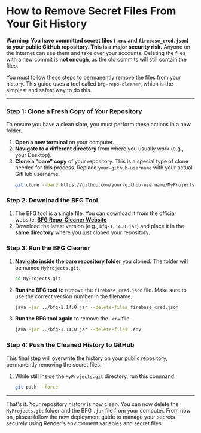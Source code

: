 # How to Remove Secret Files From Your Git History

**Warning: You have committed secret files (`.env` and `firebase_cred.json`) to your public GitHub repository. This is a major security risk.** Anyone on the internet can see them and take over your accounts. Deleting the files with a new commit is **not enough**, as the old commits will still contain the files.

You must follow these steps to permanently remove the files from your history. This guide uses a tool called `bfg-repo-cleaner`, which is the simplest and safest way to do this.

---

### **Step 1: Clone a Fresh Copy of Your Repository**

To ensure you have a clean slate, you must perform these actions in a new folder.

1.  **Open a new terminal** on your computer.
2.  **Navigate to a different directory** from where you usually work (e.g., your Desktop).
3.  **Clone a "bare" copy** of your repository. This is a special type of clone needed for this process. Replace `your-github-username` with your actual GitHub username.
    ```bash
    git clone --bare https://github.com/your-github-username/MyProjects.git
    ```

### **Step 2: Download the BFG Tool**

1.  The BFG tool is a single file. You can download it from the official website: [**BFG Repo-Cleaner Website**](https://rtyley.github.io/bfg-repo-cleaner/)
2.  Download the latest version (e.g., `bfg-1.14.0.jar`) and place it in the **same directory** where you just cloned your repository.

### **Step 3: Run the BFG Cleaner**

1.  **Navigate inside the bare repository folder** you cloned. The folder will be named `MyProjects.git`.
    ```bash
    cd MyProjects.git
    ```
2.  **Run the BFG tool** to remove the `firebase_cred.json` file. Make sure to use the correct version number in the filename.
    ```bash
    java -jar ../bfg-1.14.0.jar --delete-files firebase_cred.json
    ```
3.  **Run the BFG tool again** to remove the `.env` file.
    ```bash
    java -jar ../bfg-1.14.0.jar --delete-files .env
    ```

### **Step 4: Push the Cleaned History to GitHub**

This final step will overwrite the history on your public repository, permanently removing the secret files.

1.  While still inside the `MyProjects.git` directory, run this command:
    ```bash
    git push --force
    ```

---

That's it. Your repository history is now clean. You can now delete the `MyProjects.git` folder and the BFG `.jar` file from your computer. From now on, please follow the new deployment guide to manage your secrets securely using Render's environment variables and secret files.
